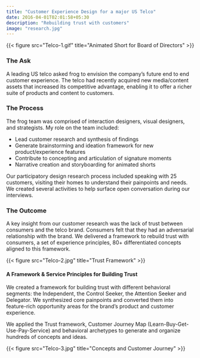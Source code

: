 ```yaml
---
title: "Customer Experience Design for a major US Telco"
date: 2016-04-01T02:01:58+05:30
description: "Rebuilding trust with customers"
image: "research.jpg"
---
```


{{< figure src="Telco-1.gif" title="Animated Short for Board of Directors" >}} 

### The Ask
A leading US telco asked frog to envision the company’s future end to end customer experience. The telco had recently acquired new media/content assets that increased its competitive advantage, enabling it to offer a richer suite of products and content to customers.

### The Process
The frog team was comprised of interaction designers, visual designers, and strategists. My role on the team included:
- Lead customer research and synthesis of findings
- Generate brainstorming and ideation framework for new product/experience features
- Contribute to concepting and articulation of signature moments
- Narrative creation and storyboarding for animated shorts

Our participatory design research process included speaking with 25 customers, visiting their homes to understand their painpoints and needs. We created several activities to help surface open conversation during our interviews.

### The Outcome
A key insight from our customer research was the lack of trust between consumers and the telco brand. Consumers felt that they had an adversarial relationship with the brand. We delivered a framework to rebuild trust with consumers, a set of experience principles, 80+ differentiated concepts aligned to this framework.

{{< figure src="Telco-2.jpg" title="Trust Framework" >}} 

#### A Framework & Service Principles for Building Trust
We created a framework for building trust with different behavioral segments: the Independent, the Control Seeker, the Attention Seeker and Delegator. We synthesized core painpoints and converted them into feature-rich opportunity areas for the brand’s product and customer experience.

We applied the Trust framework, Customer Journey Map (Learn-Buy-Get-Use-Pay-Service) and behavioral archetypes to generate and organize hundreds of concepts and ideas.

{{< figure src="Telco-3.jpg" title="Concepts and Customer Journey" >}} 
